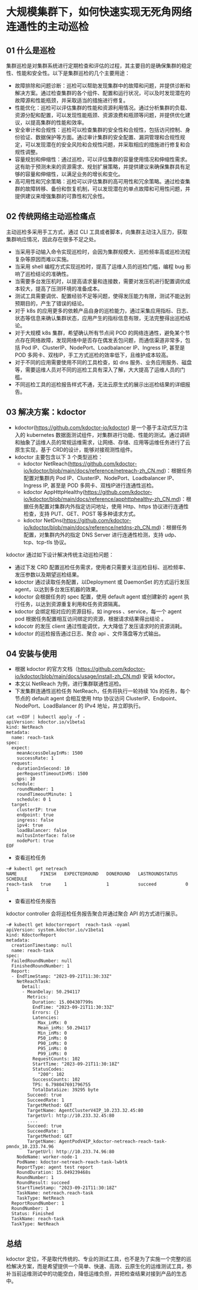 # 大规模集群下，如何快速实现无死角网络连通性的主动巡检

## 01 什么是巡检
集群巡检是对集群系统进行定期检查和评估的过程，其主要目的是确保集群的稳定性、性能和安全性。以下是集群巡检的几个主要用途：

* 故障排除和问题诊断：巡检可以帮助发现集群中的故障和问题，并提供诊断和解决方案。通过检查集群的各个组件、配置和运行状况，可以及时发现潜在的故障源和性能瓶颈，并采取适当的措施进行修复。
* 性能优化：巡检可以评估集群的性能和资源利用情况。通过分析集群的负载、资源分配和配置，可以发现性能瓶颈、资源浪费和瓶颈等问题，并提供优化建议，以提高集群的性能和效率。
* 安全审计和合规性：巡检可以检查集群的安全性和合规性，包括访问控制、身份验证、数据保护等方面。通过审计集群的安全配置、漏洞管理和合规性规定，可以发现潜在的安全风险和合规性问题，并采取相应的措施进行修复和合规性调整。
* 容量规划和伸缩性：通过巡检，可以评估集群的容量使用情况和伸缩性需求。这有助于预测未来的资源需求、规划扩展策略，并提供建议来确保集群具有足够的容量和伸缩性，以满足业务的增长和变化。
* 高可用性和冗余策略：巡检可以评估集群的高可用性和冗余策略。通过检查集群的故障转移、备份和恢复机制，可以发现潜在的单点故障和可用性问题，并提供建议来增强集群的可靠性和冗余性。

## 02 传统网络主动巡检痛点

主动巡检多采用手工方式，通过 CLI 工具或者脚本，向集群主动注入压力，获取集群响应情况，因此存在很多不足之处。

* 当采用手动输入命令实现巡检时，会因为集群规模大、巡检频率高或巡检流程复杂等原因而难以实施。
* 当采用 shell 编程方式实现巡检时，提高了运维人员的巡检门槛，编程 bug 影响了巡检结论的准确性。
* 当需要多台发压机时，以提高请求量和连接数，需要对发压机进行配置调优成本较大，提高了压测环境的准备成本。
* 测试工具需要调优、配置经验不足等问题，使得发压能力有限，测试不能达到预期目的，产生了错误的结论。
* 对于 k8s 的应用更多的依赖产品自身的巡检能力，通过采集应用指标、日志、状态等信息来确认集群状态，应用产生的指标信息有限，无法完整得出巡检结论。
* 对于大规模 k8s 集群，希望确认所有节点间 POD 的网络连通性，避免某个节点存在网络故障，发现网络中是否存在偶发丢包问题，而通信渠道非常多，包括 Pod IP、ClusterIP、NodePort、Loadbalancer IP、Ingress IP, 甚至是 POD 多网卡、双栈IP，手工方式巡检的效率低下，且维护成本较高。
* 对于不同的应用需要使用不同的工具检查，如 dns 服务、业务应用服务、磁盘等，需要运维人员对不同的巡检工具有深入了解，大大提高了运维人员的门槛。
* 不同巡检工具的巡检报告样式不通，无法云原生式的展示出巡检结果的详细报告。

## 03 解决方案：kdoctor

* kdoctor(https://github.com/kdoctor-io/kdoctor) 是一个基于主动式压力注入的 kubernetes 数据面测试组件，对集群进行功能、性能的测试。通过调研和抽象了运维人员的常规运维需求，让网络、存储、应用等运维任务进行了云原生实现，基于 CRD的设计，能够对接观测性组件。
* kdoctor 主要包含以下 3 个类型巡检：
  * kdoctor NetReach(https://github.com/kdoctor-io/kdoctor/blob/main/docs/reference/netreach-zh_CN.md)：根据任务配置对集群内 Pod IP、ClusterIP、NodePort、Loadbalancer IP、Ingress IP, 甚至是 POD 多网卡、双栈IP进行连通性巡检。
  * kdoctor AppHttpHealthy(https://github.com/kdoctor-io/kdoctor/blob/main/docs/reference/apphttphealthy-zh_CN.md)：根据任务配置对集群内外指定访问地址，使用 Http、https 协议进行连通性检查，支持 PUT、GET、POST 等多种请求方式。
  * kdoctor NetDns(https://github.com/kdoctor-io/kdoctor/blob/main/docs/reference/netdns-zh_CN.md)：根据任务配置，对集群内外的指定 DNS Server 进行连通性检测，支持 udp、tcp、tcp-tls 协议。

kdoctor 通过如下设计解决传统主动巡检问题：
* 通过下发 CRD 配置巡检任务需求，使用者只需要关注巡检目标、巡检频率、发压参数以及期望巡检结果。
* kdoctor 通过读取任务配置，以Deployment 或 DaemonSet 的方式运行发压 agent，以达到多台发压机器的效果。
* kdoctor 会根据任务的 spec 配置，使用 default agent 或创建新的 agent 执行任务，以达到资源重复利用和任务资源隔离。
* kdoctor 会绑定相对应的资源目标，如 ingress 、service，每一个 agent pod 根据任务配置相互访问绑定的资源，根据请求结果得出结论 。
* kdocotr 的发压 client 通过性能调优，大大降低了发压请求时的资源消耗。
* kdoctor 的巡检报告通过日志、聚合 api 、文件落盘等方式输出。

## 04 安装与使用

* 根据 kdoctor 的官方文档（https://github.com/kdoctor-io/kdoctor/blob/main/docs/usage/install-zh_CN.md) 安装 kdoctor。
* 本文以 NetReach 为例，进行集群联通性巡检。
* 下发集群连通性巡检任务 NetReach，任务将执行一轮持续 10s 的任务，每个节点的 default agent 会相互使用 http 协议访问 ClusterIP、Endpoint、NodePort、LoadBalancer 的 IPv4 地址，并立即执行。

```shell
cat <<EOF | kubectl apply -f -
apiVersion: kdoctor.io/v1beta1
kind: NetReach
metadata:
  name: reach-task
spec:
  expect:
    meanAccessDelayInMs: 1500
    successRate: 1
  request:
    durationInSecond: 10
    perRequestTimeoutInMS: 1500
    qps: 10
  schedule:
    roundNumber: 1
    roundTimeoutMinute: 1
    schedule: 0 1
  target:
    clusterIP: true
    endpoint: true
    ingress: false
    ipv4: true
    loadBalancer: false
    multusInterface: false
    nodePort: true
EOF
```

* 查看巡检任务

```shell
~# kubectl get netreach
NAME         FINISH   EXPECTEDROUND   DONEROUND   LASTROUNDSTATUS   SCHEDULE
reach-task   true     1               1           succeed           0 1
```

* 查看巡检任务报告

kdoctor controller 会将巡检任务报告聚合并通过聚合 API 的方式进行展示。

```shell
~# kubectl get kdoctorreport  reach-task -oyaml
apiVersion: system.kdoctor.io/v1beta1
kind: KdoctorReport
metadata:
  creationTimestamp: null
  name: reach-task
spec:
  FailedRoundNumber: null
  FinishedRoundNumber: 1
  Report:
  - EndTimeStamp: "2023-09-21T11:30:33Z"
    NetReachTask:
      Detail:
      - MeanDelay: 50.294117
        Metrics:
          Duration: 15.004307799s
          EndTime: "2023-09-21T11:30:33Z"
          Errors: {}
          Latencies:
            Max_inMx: 0
            Mean_inMs: 50.294117
            Min_inMs: 0
            P50_inMs: 0
            P90_inMs: 0
            P95_inMs: 0
            P99_inMs: 0
          RequestCounts: 102
          StartTime: "2023-09-21T11:30:18Z"
          StatusCodes:
            "200": 102
          SuccessCounts: 102
          TPS: 6.798047691796755
          TotalDataSize: 39295 byte
        Succeed: true
        SucceedRate: 1
        TargetMethod: GET
        TargetName: AgentClusterV4IP_10.233.32.45:80
        TargetUrl: http://10.233.32.45:80
        ....
        Succeed: true
        SucceedRate: 1
        TargetMethod: GET
        TargetName: AgentPodV4IP_kdoctor-netreach-reach-task-pmndx_10.233.74.96
        TargetUrl: http://10.233.74.96:80
    NodeName: worker-node-1
    PodName: kdoctor-netreach-reach-task-lwbtk
    ReportType: agent test report
    RoundDuration: 15.049239468s
    RoundNumber: 1
    RoundResult: succeed
    StartTimeStamp: "2023-09-21T11:30:18Z"
    TaskName: netreach.reach-task
    TaskType: NetReach
  ReportRoundNumber: 1
  RoundNumber: 1
  Status: Finished
  TaskName: reach-task
  TaskType: NetReach
```

## 总结

kdoctor 定位，不是取代传统的、专业的测试工具，也不是为了实施一个完整的巡检解决方案，而是希望提供一个简单、快速、高效、云原生化的运维测试工具，弥补当前运维测试中的功能空白，降低运维负担，并把检查结果对接到产品的生态中。

